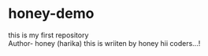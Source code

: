 # honey-demo
this is my first repository
<br>
Author- honey (harika)
this is wriiten by honey
hii coders...!
